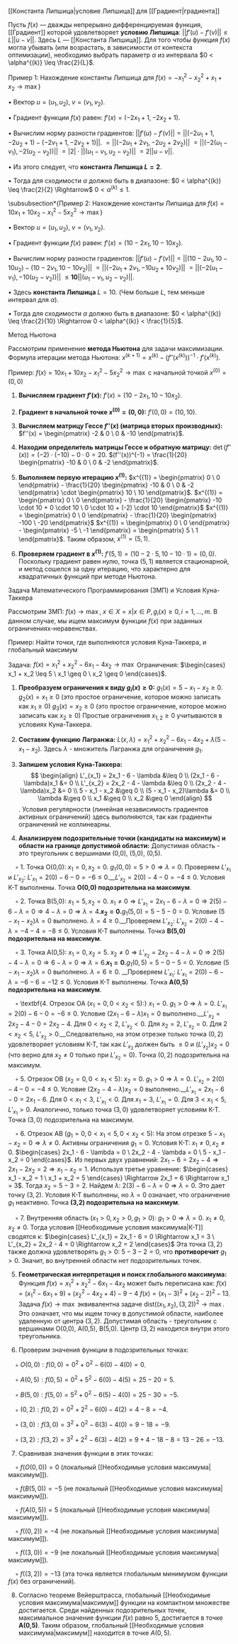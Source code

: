 [[Константа Липшица|условие Липшица]] для [[Градиент|градиента]]

Пусть $f(x)$ — дважды непрерывно дифференцируемая функция, [[Градиент]] которой удовлетворяет **условию Липшица**: $||f'(u) - f'(v)|| \leq L ||u - v||$. Здесь $L$ — [[Константа Липшица]]. Для того чтобы функция $f(x)$ могла убывать (или возрастать, в зависимости от контекста оптимизации), необходимо выбрать параметр $\alpha$ из интервала $0 < \alpha^{(k)} \leq \frac{2}{L}$.

Пример 1: Нахождение константы Липшица для $f(x) = -x_1^2 - x_2^2 + x_1 + x_2 \to \max$}

• Вектор $u = (u_1, u_2)$, $v = (v_1, v_2)$.

• Градиент функции $f(x)$ равен: $f'(x) = (-2x_1 + 1, -2x_2 + 1)$.

• Вычислим норму разности градиентов: $||f'(u) - f'(v)|| = ||(-2u_1 + 1, -2u_2 + 1) - (-2v_1 + 1, -2v_2 + 1)||$. $= ||(-2u_1 + 2v_1, -2u_2 + 2v_2)||$ $= ||(-2(u_1 - v_1), -2(u_2 - v_2))||$ $= |2| \cdot ||(u_1 - v_1, u_2 - v_2)||$ $= 2 ||u - v||$.

• Из этого следует, что **константа Липшица $L = 2$**.

• Тогда для сходимости $\alpha$ должно быть в диапазоне: $0 < \alpha^{(k)} \leq \frac{2}{2} \Rightarrow$  $0 < \alpha^{(k)} \leq 1$.

\subsubsection*{Пример 2: Нахождение константы Липшица для $f(x) = 10x_1 + 10x_2 - x_1^2 - 5x_2^2 \to \max$}

• Вектор $u = (u_1, u_2)$, $v = (v_1, v_2)$.

• Градиент функции $f(x)$ равен: $f'(x) = (10 - 2x_1, 10 - 10x_2)$.

• Вычислим норму разности градиентов: $||f'(u) - f'(v)|| = ||(10 - 2u_1, 10 - 10u_2) - (10 - 2v_1, 10 - 10v_2)||$ $= ||(-2u_1 + 2v_1, -10u_2 + 10v_2)||$ $= ||(-2(u_1 - v_1), -10(u_2 - v_2))||$ $\leq \textbf{10}||(u_1 - v_1, u_2 - v_2)||$.

• Здесь $\textbf{константа Липшица $L = 10$}$. (Чем больше $L$, тем меньше интервал для $\alpha$).

• Тогда для сходимости $\alpha$ должно быть в диапазоне: $0 < \alpha^{(k)} \leq \frac{2}{10} \Rightarrow 0 < \alpha^{(k)} < \frac{1}{5}$.

Метод Ньютона

Рассмотрим применение **метода Ньютона** для задачи максимизации. Формула итерации метода Ньютона: $x^{(k+1)} = x^{(k)} - (f''(x^{(k)}))^{-1} \cdot f'(x^{(k)})$.

Пример: $f(x) = 10x_1 + 10x_2 - x_1^2 - 5x_2^2 \to \max$ с начальной точкой $x^{(0)} = (0,0)$

1. **Вычисляем градиент $f'(x)$:** $f'(x) = (10 - 2x_1, 10 - 10x_2)$.

2. **Градиент в начальной точке $x^{(0)}=(0,0)$:** $f'(0,0) = (10, 10)$.

3. **Вычисляем матрицу Гессе $f''(x)$ (матрица вторых производных):** $f''(x) = \begin{pmatrix} -2 & 0 \ 0 & -10 \end{pmatrix}$.

4. **Находим определитель матрицы Гессе и обратную матрицу:** $\det(f''(x)) = (-2) \cdot (-10) - 0 \cdot 0 = 20$. $(f''(x))^{-1} = \frac{1}{20} \begin{pmatrix} -10 & 0 \ 0 & -2 \end{pmatrix}$.

5. **Выполняем первую итерацию $x^{(1)}$:** $x^{(1)} = \begin{pmatrix} 0 \ 0 \end{pmatrix} - \frac{1}{20} \begin{pmatrix} -10 & 0 \ 0 & -2 \end{pmatrix} \cdot \begin{pmatrix} 10 \ 10 \end{pmatrix}$. $x^{(1)} = \begin{pmatrix} 0 \ 0 \end{pmatrix} - \frac{1}{20} \begin{pmatrix} -10 \cdot 10 + 0 \cdot 10 \ 0 \cdot 10 + (-2) \cdot 10 \end{pmatrix}$ $x^{(1)} = \begin{pmatrix} 0 \ 0 \end{pmatrix} - \frac{1}{20} \begin{pmatrix} -100 \ -20 \end{pmatrix}$ $x^{(1)} = \begin{pmatrix} 0 \ 0 \end{pmatrix} - \begin{pmatrix} -5 \ -1 \end{pmatrix} = \begin{pmatrix} 5 \ 1 \end{pmatrix}$. Таким образом, $x^{(1)} = (5,1)$.

6. **Проверяем градиент в $x^{(1)}$:** $f'(5,1) = (10 - 2 \cdot 5, 10 - 10 \cdot 1) = (0,0)$. Поскольку градиент равен нулю, точка $(5,1)$ является стационарной, и метод сошелся за одну итерацию, что характерно для квадратичных функций при методе Ньютона.

Задача Математического Программирования (ЗМП) и Условия Куна-Таккера

Рассмотрим ЗМП: $f(x) \to \max$, $x \in X = {x | x \in P, g_i(x) \geq 0, i = 1, ..., m}$. В данном случае, мы ищем максимум функции $f(x)$ при заданных ограничениях-неравенствах.

Пример: Найти точки, где выполняются условия Куна-Таккера, и глобальный максимум

Задача: $f(x) = x_1^2 + x_2^2 - 6x_1 - 4x_2 \to \max$ Ограничения: $\begin{cases} x_1 + x_2 \leq 5 \ x_1 \geq 0 \ x_2 \geq 0 \end{cases}$.

1. **Преобразуем ограничения к виду $g_i(x) \geq 0$:** $g_1(x) = 5 - x_1 - x_2 \geq 0$. $g_2(x) = x_1 \geq 0$ (это простое ограничение, которое можно записать как $x_1 \geq 0$) $g_3(x) = x_2 \geq 0$ (это простое ограничение, которое можно записать как $x_2 \geq 0$) Простые ограничения $x_{1,2} \geq 0$ учитываются в условиях Куна-Таккера.

2. **Составим функцию Лагранжа:** $L(x, \lambda) = x_1^2 + x_2^2 - 6x_1 - 4x_2 + \lambda(5 - x_1 - x_2)$. Здесь $\lambda$ - множитель Лагранжа для ограничения $g_1$.

3. **Запишем условия Куна-Таккера:** 
$$
\begin{align}
L'_{x_1} = 2x_1 - 6 - \lambda &\leq 0 \\
(2x_1 - 6 - \lambda)x_1 &= 0 \\
L'_{x_2} = 2x_2 - 4 - \lambda &\leq 0 \\
(2x_2 - 4 - \lambda)x_2 &= 0 \\
5 - x_1 - x_2 &\geq 0 \\
(5 - x_1 - x_2)\lambda &= 0 \\
\lambda &\geq 0 \\
x_1 &\geq 0 \\
x_2 &\geq 0 
\end{align}
$$
. Условия регулярности (линейная независимость градиентов активных ограничений) здесь выполняются, так как градиенты ограничений не коллинеарны.

4. **Анализируем подозрительные точки (кандидаты на максимум) и области на границе допустимой области:** Допустимая область - это треугольник с вершинами (0,0), (5,0), (0,5).

    ◦ 1. Точка O(0,0): $x_1=0, x_2=0$. $g_1(0,0) = 5 > 0 \Rightarrow \lambda = 0$. Проверяем $L'_{x_1}$ и $L'_{x_2}$: $L'_{x_1} = 2(0) - 6 - 0 = -6 \leq 0$.__$L'_{x_2} = 2(0) - 4 - 0 = -4 \leq 0$. Условия К-Т выполнены. Точка **O(0,0) подозрительна на максимум**.

    ◦ 2. Точка B(5,0): $x_1=5, x_2=0$. $x_1 \neq 0 \Rightarrow L'_{x_1} = 2x_1 - 6 - \lambda = 0 \Rightarrow 2(5) - 6 - \lambda = 0 \Rightarrow 4 - \lambda = 0 \Rightarrow \lambda = 4$.__$x_2 = 0$.__$g_1(5,0) = 5 - 5 - 0 = 0$. Условие $(5 - x_1 - x_2)\lambda = 0$ выполнено. $\lambda = 4 \geq 0$.__Проверяем $L'_{x_2}$: $L'_{x_2} = 2(0) - 4 - \lambda = -4 - 4 = -8 \leq 0$. Условия К-Т выполнены. Точка **B(5,0) подозрительна на максимум**.

    ◦ 3. Точка A(0,5): $x_1=0, x_2=5$. $x_2 \neq 0 \Rightarrow L'_{x_2} = 2x_2 - 4 - \lambda = 0 \Rightarrow 2(5) - 4 - \lambda = 0 \Rightarrow 6 - \lambda = 0 \Rightarrow \lambda = 6$.__$x_1 = 0$.__$g_1(0,5) = 5 - 0 - 5 = 0$. Условие $(5 - x_1 - x_2)\lambda = 0$ выполнено. $\lambda = 6 \geq 0$. __Проверяем $L'_{x_1}$: $L'_{x_1} = 2(0) - 6 - \lambda = -6 - 6 = -12 \leq 0$. Условия К-Т выполнены. Точка **A(0,5) подозрительна на максимум**.

    ◦ \textbf{4. Отрезок OA ($x_1=0, 0 < x_2 < 5$):} $x_1 = 0$. $g_1 > 0 \Rightarrow \lambda = 0$. $L'_{x_1} = 2(0) - 6 - 0 = -6 \leq 0$. Условие $(2x_1 - 6 - \lambda)x_1 = 0$ выполнено.__$L'_{x_2} = 2x_2 - 4 - 0 = 2x_2 - 4$. Для $0 < x_2 < 2$, $L'_{x_2} < 0$. Для $x_2=2$, $L'_{x_2} = 0$. Для $2 < x_2 < 5$, $L'_{x_2} > 0$.__Следовательно, на этом отрезке только точка $(0,2)$ удовлетворяет условиям К-Т, так как $L'_{x_2}$ должен быть $\leq 0$ и $(L'_{x_2})x_2=0$ (что верно для $x_2 \neq 0$ только при $L'_{x_2}=0$). Точка $(0,2)$ подозрительна на максимум.

    ◦ 5. Отрезок OB ($x_2=0, 0 < x_1 < 5$): $x_2 = 0$. $g_1 > 0 \Rightarrow \lambda = 0$. $L'_{x_2} = 2(0) - 4 - 0 = -4 \leq 0$. Условие $(2x_2 - 4 - \lambda)x_2 = 0$ выполнено.__$L'_{x_1} = 2x_1 - 6 - 0 = 2x_1 - 6$. Для $0 < x_1 < 3$, $L'_{x_1} < 0$. Для $x_1=3$, $L'_{x_1} = 0$. Для $3 < x_1 < 5$, $L'_{x_1} > 0$. Аналогично, только точка $(3,0)$ удовлетворяет условиям К-Т. Точка $(3,0)$ подозрительна на максимум.

    ◦ 6. Отрезок AB ($g_1=0, 0 < x_1 < 5, 0 < x_2 < 5$): На этом отрезке $5 - x_1 - x_2 = 0 \Rightarrow \lambda \neq 0$. Активны ограничения $g_1=0$. Условия К-Т: $x_1 \neq 0, x_2 \neq 0$. $\begin{cases} 2x_1 - 6 - \lambda = 0 \ 2x_2 - 4 - \lambda = 0 \ 5 - x_1 - x_2 = 0 \end{cases}$. Из первых двух уравнений: $2x_1 - 6 = 2x_2 - 4 \Rightarrow 2x_1 - 2x_2 = 2 \Rightarrow x_1 - x_2 = 1$. Используя третье уравнение: $\begin{cases} x_1 - x_2 = 1 \ x_1 + x_2 = 5 \end{cases} \Rightarrow 2x_1 = 6 \Rightarrow x_1 = 3$. Тогда $x_2 = 5 - 3 = 2$. Найдем $\lambda$: $2(3) - 6 - \lambda = 0 \Rightarrow \lambda = 0$. Это дает точку $(3,2)$. Условия К-Т выполнены, но $\lambda = 0$ означает, что ограничение $g_1$ неактивно. Точка **(3,2) подозрительна на максимум**.

    ◦ 7. Внутренняя область ($x_1>0, x_2>0, g_1 > 0$): $g_1 > 0 \Rightarrow \lambda = 0$. $x_1 \neq 0, x_2 \neq 0$. Тогда условия [[Необходимые условия максимума|К-Т]] сводятся к: $\begin{cases} L'_{x_1} = 2x_1 - 6 = 0 \Rightarrow x_1 = 3 \ L'_{x_2} = 2x_2 - 4 = 0 \Rightarrow x_2 = 2 \end{cases}$ Эта точка $(3,2)$ также должна удовлетворять $g_1 > 0$: $5 - 3 - 2 = 0$, что **противоречит** $g_1 > 0$. Значит, во внутренней области нет подозрительных точек.

5. **Геометрическая интерпретация и поиск глобального максимума:** Функция $f(x) = x_1^2 + x_2^2 - 6x_1 - 4x_2$ может быть переписана как: $f(x) = (x_1^2 - 6x_1 + 9) + (x_2^2 - 4x_2 + 4) - 9 - 4$ $f(x) = (x_1 - 3)^2 + (x_2 - 2)^2 - 13$. Задача $f(x) \to \max$ эквивалентна задаче $\text{dist}((x_1,x_2), (3,2))^2 \to \max$. Это означает, что мы ищем точку в допустимой области, наиболее удаленную от центра $(3,2)$. Допустимая область - треугольник с вершинами O(0,0), A(0,5), B(5,0). Центр $(3,2)$ находится внутри этого треугольника.

6. Проверим значения функции в подозрительных точках:

    ◦ $O(0,0): f(0,0) = 0^2 + 0^2 - 6(0) - 4(0) = 0$.

    ◦ $A(0,5): f(0,5) = 0^2 + 5^2 - 6(0) - 4(5) = 25 - 20 = 5$.

    ◦ $B(5,0): f(5,0) = 5^2 + 0^2 - 6(5) - 4(0) = 25 - 30 = -5$.

    ◦ $(0,2): f(0,2) = 0^2 + 2^2 - 6(0) - 4(2) = 4 - 8 = -4$.

    ◦ $(3,0): f(3,0) = 3^2 + 0^2 - 6(3) - 4(0) = 9 - 18 = -9$.

    ◦ $(3,2): f(3,2) = 3^2 + 2^2 - 6(3) - 4(2) = 9 + 4 - 18 - 8 = 13 - 26 = -13$.

7. Сравнивая значения функции в этих точках:

    ◦ $f(O(0,0)) = 0$ (локальный [[Необходимые условия максимума|максимум]]).

    ◦ $f(B(5,0)) = -5$ (не локальный [[Необходимые условия максимума|максимум]]).

    ◦ $f(A(0,5)) = 5$ (локальный [[Необходимые условия максимума|максимум]]).

    ◦ $f((0,2)) = -4$ (не локальный [[Необходимые условия максимума|максимум]]).

    ◦ $f((3,0)) = -9$ (не локальный [[Необходимые условия максимума|максимум]]).

    ◦ $f((3,2)) = -13$ (эта точка является глобальным минимумом функции $f(x)$ без ограничений).

8. Согласно теореме Вейерштрасса, глобальный [[Необходимые условия максимума|максимум]] функции на компактном множестве достигается. Среди найденных подозрительных точек, максимальное значение функции $f(x)$ равно 5, достигается в точке $\textbf{A(0,5)}$. Таким образом, глобальный [[Необходимые условия максимума|максимум]] находится в точке $A(0,5)$.